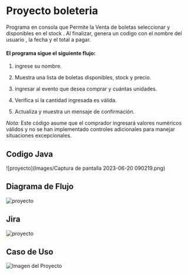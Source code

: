 <h1>Proyecto boleteria</h1>

Programa en consola que  Permite la Venta de boletas seleccionar y  disponibles en el stock . Al finalizar, genera un codigo con el nombre del  usuario , la fecha y el total a pagar.

<h4>El programa sigue el siguiente flujo:</h4>

1. ingrese su nombre.

2. Muestra una lista de boletas  disponibles, stock y precio.

3. ingresar al evento que desea comprar y cuántas unidades.

4. Verifica  si la cantidad ingresada es válida.

5. Actualiza  y muestra un mensaje de confirmación.


*Nota:* Este código asume que el comprador  ingresará valores numéricos válidos y no se han implementado controles adicionales para manejar situaciones excepcionales.
<h2>Codigo Java</h2>

![proyecto](Images/Captura de pantalla 2023-06-20 090219.png)

<h2>Diagrama de Flujo</h2>

![proyecto](Images/pseint.png)

<h2>Jira</h2>

![proyecto](Images/Jira.png)

<h2>Caso de Uso</h2>

![Imagen del Proyecto](Images/CasoUso.png)
